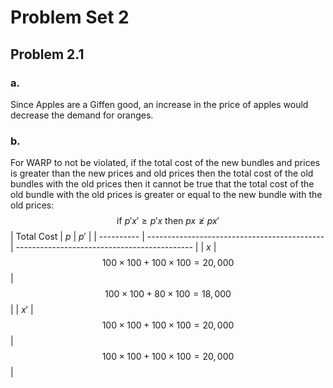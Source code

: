 # Problem Set 2

## Problem 2.1

### a. 
Since Apples are a Giffen good, an increase in the price of apples would decrease the demand for oranges.

### b. 
For WARP to not be violated, if the total cost of the new bundles and prices is greater than the new prices and old prices then the total cost of the old bundles with the old prices then it cannot be true that the total cost of the old bundle with the old prices is greater or equal to the new bundle with the old prices:
$$
\text{if } p'x' \ge p'x \text{ then } px \not\ge px'
$$
| Total Cost | $p$                                          | $p'$                                         |
| ---------- | -------------------------------------------- | -------------------------------------------- |
| $x$        | $$100 \times 100 + 100 \times 100 = 20,000$$ | $$100 \times 100 + 80 \times 100 = 18,000$$ |
| $x'$       | $$100 \times 100 + 100 \times 100 = 20,000$$ |  $$100 \times 100 + 100 \times 100 = 20,000$$                                            |


